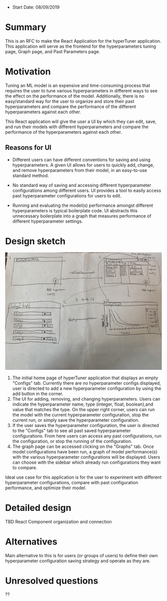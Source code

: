 - Start Date: 08/09/2019

# Summary

This is an RFC to make the React Application for the hyperTuner application. 
This application will serve as the frontend for the hyperparameters tuning page, Graph page, and Past Parameters page.

# Motivation

Tuning an ML model is an expensive and time-consuming process that requires the user to tune various hyperparameters in different ways to see the effect on the performance of the model. Additionally, there is no easy/standard way for the user to organize and store their past hyperparameters and compare the performance of the different hyperparameters against each other. 
 
This React application will give the user a UI by which they can edit, save, and run their models with different hyperparameters and compare the performance of the hyperparameters against each other. 

## Reasons for UI

* Different users can have different conventions for saving and using hyperparameters. A given UI allows for users to quickly add, change, and remove hyperparameters from their model, in an easy-to-use standard method.

* No standard way of saving and accessing different hyperparameter configurations among different users. UI provides a tool to easily access past hyperparameter configurations for users to edit. 

* Running and evaluating the model(s) performance amongst different hyperparameters is typical boilerplate code. UI abstracts this unnecessary boilerplate into a graph that measures performance of different hyperparameter settings.

# Design sketch

![Initial Sketch](./init_sketch.jpg)

1. The initial home page of hyperTuner application that displays an empty "Configs" tab. Currently there are no hyperparameter configs displayed, user is directed to add a new hyperparameter configuration by using the add button in the corner. 
2. The UI for adding, removing, and changing hyperparameters. Users can indicate the hyperparameter name, type (integer, float, boolean),and value that matches the type. On the upper right corner, users can run the model with the current hyperparameter configuration, stop the current run, or simply save the hyperparameter configuration. 
3. If the user saves the hyperparameter configuration, the user is directed to the "Configs" tab to see all past saved hyperparameter configurations. From here users can access any past configurations, run the configuration, or stop the running of the configuration. 
4. The graph page can be accessed clicking on the "Graphs" tab. Once model configurations have been run, a graph of model performance(s) with the various hyperparameter configurations will be displayed. Users can choose with the sidebar which already run configurations they want to compare. 

Ideal use case for this application is for the user to experiment with different hyperparameter configurations, compare with past configuration performance, and optimize their model. 

# Detailed design

TBD React Component organization and connection

# Alternatives

Main alternative to this is for users (or groups of users) to define their own hyperparameter configuration saving strategy and operate as they are. 

# Unresolved questions

??